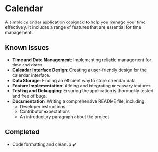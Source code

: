 # Calendar

A simple calendar application designed to help you manage your time effectively. It includes a range of features that are essential for time management.

## Known Issues
* **Time and Date Management**: Implementing reliable management for time and dates.
* **Calendar Interface Design**: Creating a user-friendly design for the calendar interface.
* **Data Storage**: Finding an efficient way to store calendar data.
* **Feature Implementation**: Adding and integrating necessary features.
* **Testing and Debugging**: Ensuring the application is thoroughly tested and free of bugs.
* **Documentation**: Writing a comprehensive README file, including:
  - Developer instructions
  - Contributor expectations
  - An introductory paragraph about the project

## Completed
* Code formatting and cleanup :heavy_check_mark:
